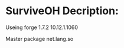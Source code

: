 SurviveOH Decription:
=====================
Useing forge 1.7.2 10.12.1.1060

Master package net.lang.so
